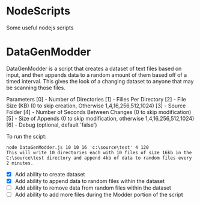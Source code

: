 # NodeScripts
Some useful nodejs scripts

# DataGenModder
DataGenModder is a script that creates a dataset of text files based on input, and then appends data
to a random amount of them based off of a timed interval.  This gives the look of a changing dataset to
anyone that may be scanning those files. 

Parameters
[0] - Number of Directories 
[1] - Filles Per Directory
[2] - File Size (KB)        			(0 to skip creation, Otherwise 1,4,16,256,512,1024)
[3] - Source Folder
[4] - Number of Seconds Between Changes (0 to skip modification)
[5] - Size of Appends      				(0 to skip modification, otherwise 1,4,16,256,512,1024)
[6] - Debug                				(optional, default 'false')

To run the scipt:
```
node DataGenModder.js 10 10 16 'c:\source\test' 4 120
This will write 10 directories each with 10 files of size 16kb in the C:\source\test directory and append 4kb of data to random files every 2 minutes.
```

- [x] Add ability to create dataset
- [x] Add ability to append data to random files within the dataset
- [ ] Add ability to remove data from random files within the dataset
- [ ] Add ability to add more files during the Modder portion of the script
